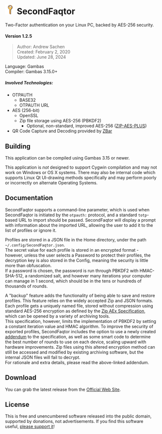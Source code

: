 # ![](https://github.com/RealityRipple/SecondFaqtor/raw/master/key.png) SecondFaqtor
Two-Factor authentication on your Linux PC, backed by AES-256 security.

#### Version 1.2.5
> Author: Andrew Sachen  
> Created: February 2, 2020  
> Updated: June 28, 2024

Language: Gambas  
Compiler: Gambas 3.15.0+

##### Involved Technologies:
* OTPAUTH
  * BASE32
  * OTPAUTH URL
* AES (256-bit)
  * OpenSSL
  * Zip file storage using AES-256 (PBKDF2)
    * Optional, non-standard, improved AES-256 ([ZIP-AES-PLUS](https://gist.github.com/RealityRipple/a32f2192501f4775aff36ce143ac6894))
* QR Code Capture and Decoding provided by [ZBar](http://zbar.sourceforge.net/)

## Building
This application can be compiled using Gambas 3.15 or newer.

This application is *not* designed to support Cygwin compilation and may not work on Windows or OS X systems. There may also be internal code which supports Linux Qt UI-drawing methods specifically and may perform poorly or incorrectly on alternate Operating Systems.

## Documentation
SecondFaqtor supports a command-line parameter, which is used when SecondFaqtor is initiated by the `otpauth:` protocol, and a standard `totp`-based URL to import should be passed. SecondFaqtor will display a prompt with information about the imported URL, allowing the user to add it to the list of profiles or ignore it.

Profiles are stored in a JSON file in the Home directory, under the path `~/.config/SecondFaqtor.json`.  
The secret value for each profile is stored in an encrypted format - however, unless the user selects a Password to protect their profiles, the decryption key is also stored in the Config, meaning the security is little more than obfuscation.  
If a password is chosen, the password is run through PBKDF2 with HMAC-SHA-512, a randomized salt, and however many iterations your computer can manage in 1 second, which should be in the tens or hundreds of thousands of rounds.

A "backup" feature adds the functionality of being able to save and restore profiles. This feature relies on the widely accepted Zip and JSON formats.  
Each profile gets a uniquely named file, stored without compression using standard AES-256 encryption as defined by the [Zip AEx Specification](https://www.winzip.com/win/en/aes_info.html), which can be opened by a variety of archiving tools.  
This specification, however, limits the implementation of PBKDF2 by setting a constant iteration value and HMAC algorithm. To improve the security of exported profiles, SecondFaqtor includes the option to use a newly created [addendum](https://gist.github.com/RealityRipple/a32f2192501f4775aff36ce143ac6894) to the specification, as well as some smart code to determine the best number of rounds to use on each device, scaling upward with hardware improvements. Zip files using this altered encryption method can still be accessed and modified by existing archiving software, but the internal JSON files will fail to decrypt.  
For rationale and extra details, please read the above-linked addendum.

## Download
You can grab the latest release from the [Official Web Site](https://realityripple.com/Software/Applications/SecondFactor/For-Linux/).

## License
This is free and unencumbered software released into the public domain, supported by donations, not advertisements. If you find this software useful, [please support it](https://realityripple.com/donate.php?itm=SecondFaqtor)!
